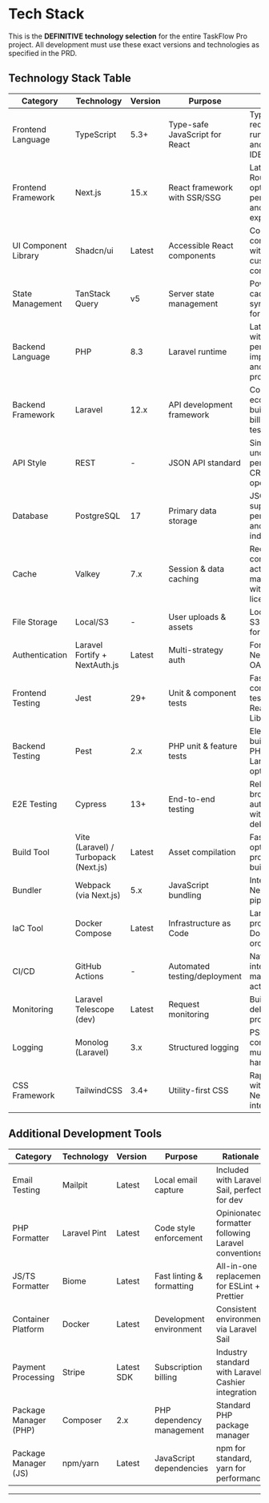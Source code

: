 # Tech Stack

This is the **DEFINITIVE technology selection** for the entire TaskFlow Pro project. All development must use these exact versions and technologies as specified in the PRD.

## Technology Stack Table

| Category | Technology | Version | Purpose | Rationale |
|----------|------------|---------|---------|-----------|
| Frontend Language | TypeScript | 5.3+ | Type-safe JavaScript for React | Type safety reduces runtime errors and improves IDE support |
| Frontend Framework | Next.js | 15.x | React framework with SSR/SSG | Latest App Router for optimal performance and developer experience |
| UI Component Library | Shadcn/ui | Latest | Accessible React components | Copy-paste components with full customization control |
| State Management | TanStack Query | v5 | Server state management | Powerful caching and synchronization for API data |
| Backend Language | PHP | 8.3 | Laravel runtime | Latest stable with performance improvements and typed properties |
| Backend Framework | Laravel | 12.x | API development framework | Comprehensive ecosystem with built-in auth, billing, and testing |
| API Style | REST | - | JSON API standard | Simple, well-understood, perfect for CRUD operations |
| Database | PostgreSQL | 17 | Primary data storage | JSONB support, performance, and advanced indexing |
| Cache | Valkey | 7.x | Session & data caching | Redis-compatible, actively maintained fork with better licensing |
| File Storage | Local/S3 | - | User uploads & assets | Local for dev, S3-compatible for production |
| Authentication | Laravel Fortify + NextAuth.js | Latest | Multi-strategy auth | Fortify for API, NextAuth for OAuth SSO |
| Frontend Testing | Jest | 29+ | Unit & component tests | Fast, comprehensive testing with React Testing Library |
| Backend Testing | Pest | 2.x | PHP unit & feature tests | Elegant syntax built on PHPUnit, Laravel-optimized |
| E2E Testing | Cypress | 13+ | End-to-end testing | Reliable browser automation with great debugging |
| Build Tool | Vite (Laravel) / Turbopack (Next.js) | Latest | Asset compilation | Fast HMR and optimized production builds |
| Bundler | Webpack (via Next.js) | 5.x | JavaScript bundling | Integrated with Next.js build pipeline |
| IaC Tool | Docker Compose | Latest | Infrastructure as Code | Laravel Sail provides Docker orchestration |
| CI/CD | GitHub Actions | - | Automated testing/deployment | Native GitHub integration with marketplace actions |
| Monitoring | Laravel Telescope (dev) | Latest | Request monitoring | Built-in Laravel debugging and profiling |
| Logging | Monolog (Laravel) | 3.x | Structured logging | PSR-3 compliant with multiple handlers |
| CSS Framework | TailwindCSS | 3.4+ | Utility-first CSS | Rapid styling with excellent Next.js integration |

## Additional Development Tools

| Category | Technology | Version | Purpose | Rationale |
|----------|------------|---------|---------|-----------|
| Email Testing | Mailpit | Latest | Local email capture | Included with Laravel Sail, perfect for dev |
| PHP Formatter | Laravel Pint | Latest | Code style enforcement | Opinionated formatter following Laravel conventions |
| JS/TS Formatter | Biome | Latest | Fast linting & formatting | All-in-one replacement for ESLint + Prettier |
| Container Platform | Docker | Latest | Development environment | Consistent environment via Laravel Sail |
| Payment Processing | Stripe | Latest SDK | Subscription billing | Industry standard with Laravel Cashier integration |
| Package Manager (PHP) | Composer | 2.x | PHP dependency management | Standard PHP package manager |
| Package Manager (JS) | npm/yarn | Latest | JavaScript dependencies | npm for standard, yarn for performance |

---
